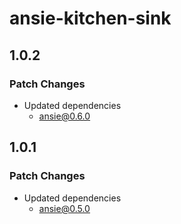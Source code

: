 # ansie-kitchen-sink

## 1.0.2

### Patch Changes

- Updated dependencies
  - ansie@0.6.0

## 1.0.1

### Patch Changes

- Updated dependencies
  - ansie@0.5.0
